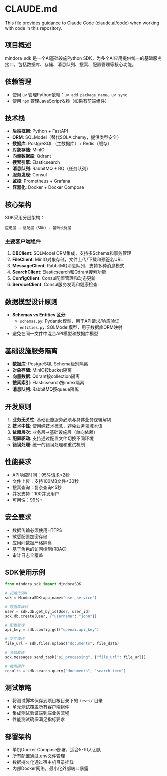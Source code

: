 # CLAUDE.md

This file provides guidance to Claude Code (claude.ai/code) when working with code in this repository.

## 项目概述

mindora_sdk 是一个AI基础设施Python SDK，为多个AI应用提供统一的基础服务接口，包括数据库、存储、消息队列、搜索、配置管理等核心功能。

## 依赖管理

- 使用 `uv` 管理Python依赖：`uv add package_name`、`uv sync`
- 使用 `npm` 管理JavaScript依赖（如果有前端组件）

## 技术栈

- **后端框架**: Python + FastAPI
- **ORM**: SQLModel（替代SQLAlchemy，提供类型安全）
- **数据库**: PostgreSQL（主数据库）+ Redis（缓存）
- **对象存储**: MinIO
- **向量数据库**: Qdrant
- **搜索引擎**: Elasticsearch
- **消息队列**: RabbitMQ + RQ（任务队列）
- **服务发现**: Consul
- **监控**: Prometheus + Grafana
- **容器化**: Docker + Docker Compose

## 核心架构

SDK采用分层架构：
```
应用层 → 适配层（SDK）→ 基础设施层
```

### 主要客户端组件

1. **DBClient**: SQLModel ORM集成，支持多Schema和事务管理
2. **FileClient**: MinIO对象存储，文件上传/下载和预签名URL
3. **MessageClient**: RabbitMQ消息队列，支持多种消息模式
4. **SearchClient**: Elasticsearch和Qdrant搜索功能
5. **ConfigClient**: Consul配置管理和动态更新
6. **ServiceClient**: Consul服务发现和健康检查

## 数据模型设计原则

- **Schemas vs Entities 区分**:
  - `schemas.py`: Pydantic模型，用于API请求/响应验证
  - `entities.py`: SQLModel模型，用于数据库ORM映射
- 避免在同一文件中混合API模型和数据库模型

## 基础设施服务隔离

- **数据库**: PostgreSQL Schema级别隔离
- **对象存储**: MinIO按bucket隔离  
- **向量数据**: Qdrant按collection隔离
- **搜索索引**: Elasticsearch按index隔离
- **消息队列**: RabbitMQ按queue隔离

## 开发原则

1. **业务无关性**: 基础设施服务必须与具体业务逻辑解耦
2. **技术中性**: 使用纯技术概念，避免业务领域术语
3. **依赖层次**: 业务层→基础设施层（单向依赖）
4. **配置驱动**: 支持通过配置文件切换不同环境
5. **错误处理**: 统一的错误处理和重试机制

## 性能要求

- API响应时间：95%请求<2秒
- 文件上传：支持100MB文件<30秒
- 搜索查询：复杂查询<5秒
- 并发支持：100并发用户
- 可用性：99%+

## 安全要求

- 数据传输必须使用HTTPS
- 敏感配置加密存储
- 应用间数据严格隔离
- 基于角色的访问控制(RBAC)
- 审计日志全覆盖

## SDK使用示例

```python
from mindora_sdk import MindoraSDK

# 初始化SDK
sdk = MindoraSDK(app_name="user_service")

# 数据库操作
user = sdk.db.get_by_id(User, user_id)
sdk.db.create(User, {"username": "john"})

# 配置管理
api_key = sdk.config.get("openai.api_key")

# 文件操作
file_url = sdk.files.upload("documents", file_data)

# 消息发送
sdk.messages.send_task("ai_processing", {"file_url": file_url})

# 搜索操作
results = sdk.search.query("documents", "search term")
```

## 测试策略

- 将测试脚本保存到项目根目录下的 `tests/` 目录
- 单元测试覆盖所有客户端组件
- 集成测试验证端到端业务流程
- 性能测试确保满足指标要求

## 部署架构

- 单机Docker Compose部署，适合5-10人团队
- 所有配置通过.env文件管理
- 数据持久化通过宿主机目录挂载
- 内部Docker网络，最小化外部端口暴露